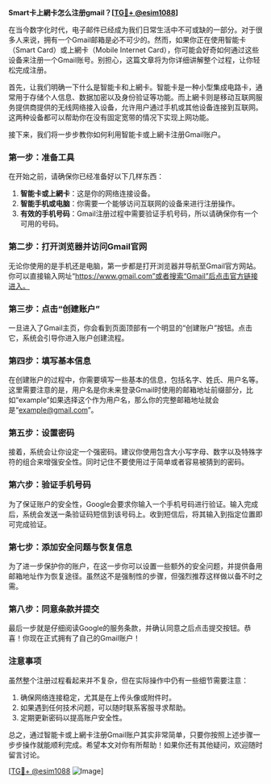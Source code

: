 **Smart卡上網卡怎么注册gmail？[[TG💪+ @esim1088](https://t.me/s/esim1088)]**

在当今数字化时代，电子邮件已经成为我们日常生活中不可或缺的一部分。对于很多人来说，拥有一个Gmail邮箱是必不可少的。然而，如果你正在使用智能卡（Smart Card）或上網卡（Mobile Internet Card），你可能会好奇如何通过这些设备来注册一个Gmail账号。别担心，这篇文章将为你详细讲解整个过程，让你轻松完成注册。

首先，让我们明确一下什么是智能卡和上網卡。智能卡是一种小型集成电路卡，通常用于存储个人信息、数据加密以及身份验证等功能。而上網卡则是移动互联网服务提供商提供的无线网络接入设备，允许用户通过手机或其他设备连接到互联网。这两种设备都可以帮助你在没有固定宽带的情况下实现上网功能。

接下来，我们将一步步教你如何利用智能卡或上網卡注册Gmail账户。

### 第一步：准备工具

在开始之前，请确保你已经准备好以下几样东西：

1. **智能卡或上網卡**：这是你的网络连接设备。
2. **智能手机或电脑**：你需要一个能够访问互联网的设备来进行注册操作。
3. **有效的手机号码**：Gmail注册过程中需要验证手机号码，所以请确保你有一个可用的号码。

### 第二步：打开浏览器并访问Gmail官网

无论你使用的是手机还是电脑，第一步都是打开浏览器并导航至Gmail官方网站。你可以直接输入网址“https://www.gmail.com”或者搜索“Gmail”后点击官方链接进入。

### 第三步：点击“创建账户”

一旦进入了Gmail主页，你会看到页面顶部有一个明显的“创建账户”按钮。点击它，系统会引导你进入账户创建流程。

### 第四步：填写基本信息

在创建账户的过程中，你需要填写一些基本的信息，包括名字、姓氏、用户名等。这里需要注意的是，用户名是你未来登录Gmail时使用的邮箱地址前缀部分，比如“example”如果选择这个作为用户名，那么你的完整邮箱地址就会是“example@gmail.com”。

### 第五步：设置密码

接着，系统会让你设定一个强密码。建议你使用包含大小写字母、数字以及特殊字符的组合来增强安全性。同时记住不要使用过于简单或者容易被猜到的密码。

### 第六步：验证手机号码

为了保证账户的安全性，Google会要求你输入一个手机号码进行验证。输入完成后，系统会发送一条验证码短信到该号码上。收到短信后，将其输入到指定位置即可完成验证。

### 第七步：添加安全问题与恢复信息

为了进一步保护你的账户，在这一步你可以设置一些额外的安全问题，并提供备用邮箱地址作为恢复途径。虽然这不是强制性的步骤，但强烈推荐这样做以备不时之需。

### 第八步：同意条款并提交

最后一步就是仔细阅读Google的服务条款，并确认同意之后点击提交按钮。恭喜！你现在正式拥有了自己的Gmail账户！

### 注意事项

虽然整个注册过程看起来并不复杂，但在实际操作中仍有一些细节需要注意：

1. 确保网络连接稳定，尤其是在上传头像或附件时。
2. 如果遇到任何技术问题，可以随时联系客服寻求帮助。
3. 定期更新密码以提高账户安全性。

总之，通过智能卡或上網卡注册Gmail账户其实非常简单，只要你按照上述步骤一步步操作就能顺利完成。希望本文对你有所帮助！如果你还有其他疑问，欢迎随时留言讨论。

[[TG💪+ @esim1088](https://t.me/s/esim1088) ![Image](https://i.postimg.cc/4NQfJmqS/Snipaste-2025-05-13-00-14-12.png)]